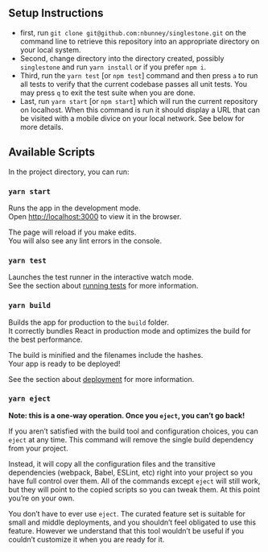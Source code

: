 ## Setup Instructions

- first, run `git clone git@github.com:nbunney/singlestone.git` on the command line to retrieve this repository into an appropriate directory on your local system.
- Second, change directory into the directory created, possibly `singlestone` and run `yarn install` or if you prefer `npm i`.
- Third, run the `yarn test` [or `npm test`] command and then press `a` to run all tests to verify that the current codebase passes all unit tests.  You may press `q` to exit the test suite when you are done.
- Last, run `yarn start` [or `npm start`]  which will run the current repository on localhost.  When this command is run it should display a URL that can be visited with a mobile divice on your local network.  See below for more details.

## Available Scripts

In the project directory, you can run:

### `yarn start`

Runs the app in the development mode.<br />
Open [http://localhost:3000](http://localhost:3000) to view it in the browser.

The page will reload if you make edits.<br />
You will also see any lint errors in the console.

### `yarn test`

Launches the test runner in the interactive watch mode.<br />
See the section about [running tests](https://facebook.github.io/create-react-app/docs/running-tests) for more information.

### `yarn build`

Builds the app for production to the `build` folder.<br />
It correctly bundles React in production mode and optimizes the build for the best performance.

The build is minified and the filenames include the hashes.<br />
Your app is ready to be deployed!

See the section about [deployment](https://facebook.github.io/create-react-app/docs/deployment) for more information.

### `yarn eject`

**Note: this is a one-way operation. Once you `eject`, you can’t go back!**

If you aren’t satisfied with the build tool and configuration choices, you can `eject` at any time. This command will remove the single build dependency from your project.

Instead, it will copy all the configuration files and the transitive dependencies (webpack, Babel, ESLint, etc) right into your project so you have full control over them. All of the commands except `eject` will still work, but they will point to the copied scripts so you can tweak them. At this point you’re on your own.

You don’t have to ever use `eject`. The curated feature set is suitable for small and middle deployments, and you shouldn’t feel obligated to use this feature. However we understand that this tool wouldn’t be useful if you couldn’t customize it when you are ready for it.
